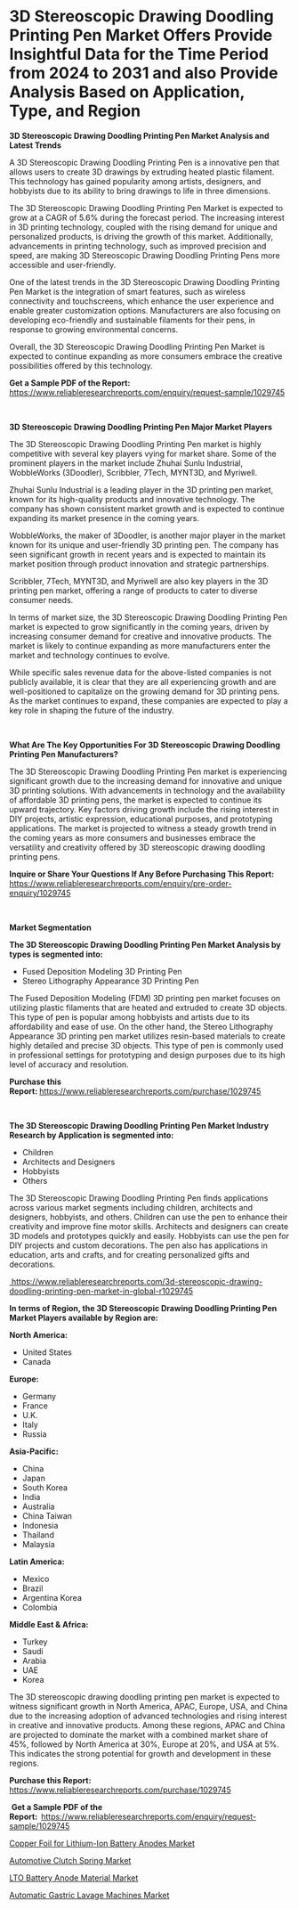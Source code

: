 <p><h1>3D Stereoscopic Drawing Doodling Printing Pen Market Offers Provide Insightful Data for the Time Period from 2024 to 2031 and also Provide Analysis Based on Application, Type, and Region</h1></p><p><strong>3D Stereoscopic Drawing Doodling Printing Pen Market Analysis and Latest Trends</strong></p>
<p><p>A 3D Stereoscopic Drawing Doodling Printing Pen is a innovative pen that allows users to create 3D drawings by extruding heated plastic filament. This technology has gained popularity among artists, designers, and hobbyists due to its ability to bring drawings to life in three dimensions.</p><p>The 3D Stereoscopic Drawing Doodling Printing Pen Market is expected to grow at a CAGR of 5.6% during the forecast period. The increasing interest in 3D printing technology, coupled with the rising demand for unique and personalized products, is driving the growth of this market. Additionally, advancements in printing technology, such as improved precision and speed, are making 3D Stereoscopic Drawing Doodling Printing Pens more accessible and user-friendly.</p><p>One of the latest trends in the 3D Stereoscopic Drawing Doodling Printing Pen Market is the integration of smart features, such as wireless connectivity and touchscreens, which enhance the user experience and enable greater customization options. Manufacturers are also focusing on developing eco-friendly and sustainable filaments for their pens, in response to growing environmental concerns.</p><p>Overall, the 3D Stereoscopic Drawing Doodling Printing Pen Market is expected to continue expanding as more consumers embrace the creative possibilities offered by this technology.</p></p>
<p><strong>Get a Sample PDF of the Report:&nbsp;</strong> <a href="https://www.reliableresearchreports.com/enquiry/request-sample/1029745">https://www.reliableresearchreports.com/enquiry/request-sample/1029745</a></p>
<p>&nbsp;</p>
<p><strong>3D Stereoscopic Drawing Doodling Printing Pen Major Market Players</strong></p>
<p><p>The 3D Stereoscopic Drawing Doodling Printing Pen market is highly competitive with several key players vying for market share. Some of the prominent players in the market include Zhuhai Sunlu Industrial, WobbleWorks (3Doodler), Scribbler, 7Tech, MYNT3D, and Myriwell.</p><p>Zhuhai Sunlu Industrial is a leading player in the 3D printing pen market, known for its high-quality products and innovative technology. The company has shown consistent market growth and is expected to continue expanding its market presence in the coming years.</p><p>WobbleWorks, the maker of 3Doodler, is another major player in the market known for its unique and user-friendly 3D printing pen. The company has seen significant growth in recent years and is expected to maintain its market position through product innovation and strategic partnerships.</p><p>Scribbler, 7Tech, MYNT3D, and Myriwell are also key players in the 3D printing pen market, offering a range of products to cater to diverse consumer needs.</p><p>In terms of market size, the 3D Stereoscopic Drawing Doodling Printing Pen market is expected to grow significantly in the coming years, driven by increasing consumer demand for creative and innovative products. The market is likely to continue expanding as more manufacturers enter the market and technology continues to evolve.</p><p>While specific sales revenue data for the above-listed companies is not publicly available, it is clear that they are all experiencing growth and are well-positioned to capitalize on the growing demand for 3D printing pens. As the market continues to expand, these companies are expected to play a key role in shaping the future of the industry.</p></p>
<p>&nbsp;</p>
<p><strong>What Are The Key Opportunities For 3D Stereoscopic Drawing Doodling Printing Pen Manufacturers?</strong></p>
<p><p>The 3D Stereoscopic Drawing Doodling Printing Pen market is experiencing significant growth due to the increasing demand for innovative and unique 3D printing solutions. With advancements in technology and the availability of affordable 3D printing pens, the market is expected to continue its upward trajectory. Key factors driving growth include the rising interest in DIY projects, artistic expression, educational purposes, and prototyping applications. The market is projected to witness a steady growth trend in the coming years as more consumers and businesses embrace the versatility and creativity offered by 3D stereoscopic drawing doodling printing pens.</p></p>
<p><strong>Inquire or Share Your Questions If Any Before Purchasing This Report:</strong> <a href="https://www.reliableresearchreports.com/enquiry/pre-order-enquiry/1029745">https://www.reliableresearchreports.com/enquiry/pre-order-enquiry/1029745</a></p>
<p>&nbsp;</p>
<p><strong>Market Segmentation</strong></p>
<p><strong>The 3D Stereoscopic Drawing Doodling Printing Pen Market Analysis by types is segmented into:</strong></p>
<p><ul><li>Fused Deposition Modeling 3D Printing Pen</li><li>Stereo Lithography Appearance 3D Printing Pen</li></ul></p>
<p><p>The Fused Deposition Modeling (FDM) 3D printing pen market focuses on utilizing plastic filaments that are heated and extruded to create 3D objects. This type of pen is popular among hobbyists and artists due to its affordability and ease of use. On the other hand, the Stereo Lithography Appearance 3D printing pen market utilizes resin-based materials to create highly detailed and precise 3D objects. This type of pen is commonly used in professional settings for prototyping and design purposes due to its high level of accuracy and resolution.</p></p>
<p><strong>Purchase this Report:&nbsp;</strong><a href="https://www.reliableresearchreports.com/purchase/1029745">https://www.reliableresearchreports.com/purchase/1029745</a></p>
<p>&nbsp;</p>
<p><strong>The 3D Stereoscopic Drawing Doodling Printing Pen Market Industry Research by Application is segmented into:</strong></p>
<p><ul><li>Children</li><li>Architects and Designers</li><li>Hobbyists</li><li>Others</li></ul></p>
<p><p>The 3D Stereoscopic Drawing Doodling Printing Pen finds applications across various market segments including children, architects and designers, hobbyists, and others. Children can use the pen to enhance their creativity and improve fine motor skills. Architects and designers can create 3D models and prototypes quickly and easily. Hobbyists can use the pen for DIY projects and custom decorations. The pen also has applications in education, arts and crafts, and for creating personalized gifts and decorations.</p></p>
<p><a href="https://www.reliableresearchreports.com/3d-stereoscopic-drawing-doodling-printing-pen-market-in-global-r1029745">&nbsp;https://www.reliableresearchreports.com/3d-stereoscopic-drawing-doodling-printing-pen-market-in-global-r1029745</a></p>
<p><strong>In terms of Region, the 3D Stereoscopic Drawing Doodling Printing Pen Market Players available by Region are:</strong></p>
<p>
    <p> <strong> North America: </strong>
        <ul>
            <li>United States</li>
            <li>Canada</li>
        </ul>
        </p> 
    <p> <strong> Europe: </strong>
        <ul>
            <li>Germany</li>
            <li>France</li>
            <li>U.K.</li>
            <li>Italy</li>
            <li>Russia</li>
        </ul>
        </p> 
    <p> <strong> Asia-Pacific: </strong>
        <ul>
            <li>China</li>
            <li>Japan</li>
            <li>South Korea</li>
            <li>India</li>
            <li>Australia</li>
            <li>China Taiwan</li>
            <li>Indonesia</li>
            <li>Thailand</li>
            <li>Malaysia</li>
        </ul>
        </p> 
    <p> <strong> Latin America: </strong>
        <ul>
            <li>Mexico</li>
            <li>Brazil</li>
            <li>Argentina Korea</li>
            <li>Colombia</li>
        </ul>
        </p> 
    <p> <strong> Middle East & Africa: </strong>
        <ul>
            <li>Turkey</li>
            <li>Saudi</li>
            <li>Arabia</li>
            <li>UAE</li>
            <li>Korea</li>
        </ul>
    </p>
    </p>
<p><p>The 3D stereoscopic drawing doodling printing pen market is expected to witness significant growth in North America, APAC, Europe, USA, and China due to the increasing adoption of advanced technologies and rising interest in creative and innovative products. Among these regions, APAC and China are projected to dominate the market with a combined market share of 45%, followed by North America at 30%, Europe at 20%, and USA at 5%. This indicates the strong potential for growth and development in these regions.</p></p>
<p><strong>Purchase this Report: </strong><a href="https://www.reliableresearchreports.com/purchase/1029745">https://www.reliableresearchreports.com/purchase/1029745</a></p>
<p>&nbsp;<strong>Get a Sample PDF of the Report:&nbsp;&nbsp;</strong><a href="https://www.reliableresearchreports.com/enquiry/request-sample/1029745">https://www.reliableresearchreports.com/enquiry/request-sample/1029745</a></p>
<p><strong></strong></p>
<p><p><a href="https://medium.com/@foyazahmed1999_69116/copper-foil-for-lithium-ion-battery-anodes-industry-analysis-report-its-market-size-share-trends-f11a8d7eb4d8">Copper Foil for Lithium-Ion Battery Anodes Market</a></p><p><a href="https://github.com/mdkiwi4kiwi/Market-Research-Report-List-1/blob/main/automotive-clutch-spring-market.md">Automotive Clutch Spring Market</a></p><p><a href="https://medium.com/@irwingibson2023/lto-battery-anode-material-market-a-global-and-regional-analysis-focus-on-region-country-level-83768cd0d337">LTO Battery Anode Material Market</a></p><p><a href="https://github.com/dancokkoe288/Market-Research-Report-List-1/blob/main/automatic-gastric-lavage-machines-market.md">Automatic Gastric Lavage Machines Market</a></p></p>